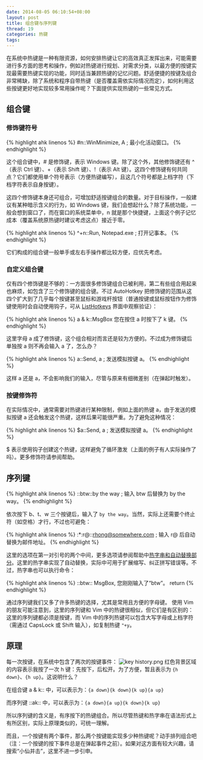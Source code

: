 ```yaml
---
date: 2014-08-05 06:10:54+08:00
layout: post
title: 组合键与序列键
thread: 19
categories: 热键
tags:
---
```

在系统中热键是一种有限资源，如何安排热键让它的高效真正发挥出来，可能需要进行多方面的思考和操作，例如对热键进行规划、对需求分类，以最方便的按键实现最需要热键实现的功能，同时适当兼顾热键的记忆问题。舒适便捷的按键及组合非常稀缺，除了系统和程序自带热键（是否覆盖需依实际情况而定），如何利用这些按键更好地实现较多常用操作呢？下面提供实现热键的一些常见方式。

## 组合键

### 修饰键符号

{% highlight ahk linenos %}
#n::WinMinimize, A ; 最小化活动窗口。
{% endhighlight %}

这个组合键中，# 是修饰键，表示 Windows 键。除了这个外，其他修饰键还有 ^（表示 Ctrl 键）、+（表示 Shift 键）、!（表示 Alt 键）。这四个修饰键有何共同点？它们都使用单个符号表示（方便热键编写），且这几个符号都是上档字符（下档字符表示自身按键）。

这四个修饰键本身还可组合，可增加舒适按键组合的数量。对于目标操作，一般建议有某种暗示含义的行为，如 Windows 键，我们会想起什么？除了系统功能，一般会想到窗口了，而在窗口的系统菜单中，n 就是那个快捷键，上面这个例子记忆成本（覆盖系统原热键时建议考虑这点）接近于零。

{% highlight ahk linenos %}
^+n::Run, Notepad.exe  ; 打开记事本。
{% endhighlight %}

它们构成的组合键一般单手或左右手操作都比较方便，应优先考虑。

### 自定义组合键

仅有四个修饰键是不够的：一方面很多修饰键组合已被利用，第二有些组合用起来也麻烦，如包含了三个修饰键的组合键。不过 AutoHotkey 把修饰键的范围从这四个扩大到了几乎每个按键甚至鼠标和游戏杆按钮（普通按键或鼠标按钮作为修饰键使用时会自动使用钩子，可从 [ListHotkeys](http://ahkcn.github.io/docs/commands/ListHotkeys.htm) 界面中观察验证）：

{% highlight ahk linenos %}
a & k::MsgBox 您在按住 a 时按下了 k 键。
{% endhighlight %}

这里字母 a 成了修饰键，这个组合相对而言还是较为方便的。不过成为修饰键后单独按 a 则不再会输入 a 了，怎么办？

{% highlight ahk linenos %}
a::Send, a ; 发送模拟按键 a。
{% endhighlight %}

这样 a 还是 a，不会影响我们的输入，尽管与原来有细微差别（在弹起时触发）。

### 按键修饰符

在实际情况中，通常需要对热键进行某种限制，例如上面的热键 a，由于发送的模拟按键 a 还会触发这个热键，这样后果可能很严重。为了避免这种情况：

{% highlight ahk linenos %}
$a::Send, a ; 发送模拟按键 a。
{% endhighlight %}

$ 表示使用钩子创建这个热键，这样避免了循环激发（上面的例子有人实际操作了吗）。更多修饰符请参阅帮助。

## 序列键

{% highlight ahk linenos %}
::btw::by the way ; 输入 btw 后替换为 by the way。
{% endhighlight %}

依次按下 b、t、w 三个按键后，输入了 `by the way`。当然，实际上还需要个终止符（如空格）才行，不过也可避免：

{% highlight ahk linenos %}
:*:r@::rhong@somewhere.com ; 输入 r@ 后自动替换为邮件地址。
{% endhighlight %}

这里的选项在第一对引号的两个中间，更多选项请参阅帮助中[热字串和自动替换部分](http://ahkcn.github.io/docs/Hotstrings.htm#Options)。这里的热字串实现了自动替换，实际中可用于扩展缩写、纠正拼写错误等。不过，热字串也可以执行命令：

{% highlight ahk linenos %}
::btw::
MsgBox, 您刚刚输入了“btw”。
return
{% endhighlight %}

通过序列键我们又多了许多热键的选择，尤其是常用且方便的字母键。
使用 Vim 的朋友可能注意到，这里的序列键和 Vim 中的热键很相似，但它们是有区别的：这里的序列键都必须是按键，而 Vim 中的序列热键可以包含大写字母或上档字符（需通过 CapsLock 或 Shift 输入），如复制热键 `"+y`。

## 原理

每一次按键，在系统中包含了两次的按键事件：
![key history.png](/assets/images/19661-1205c08560f2505a.png)
红色背景区域的内容表示我按了一次 h 键：先按下，后松开。为了方便，暂且表示为 `{h down}`、`{h up}`。这说明什么？

在组合键 a & k:: 中，可以表示为：`{a down}{k down}{k up}{a up}`

而序列键 ::ak:: 中，可以表示为：`{a down}{a up}{k down}{k up}`

所以序列键的含义是，有序按下的热键组合。所以尽管热键和热字串在语法形式上有所区别，实际上原理类似的，可统一理解。

而且，一个按键有两个事件，那么两个按键能实现多少种热键呢？动手排列组合吧（注：一个按键的按下事件总是在弹起事件之前）。如果对这方面有较大兴趣，请搜索“小仙并击”，这里不进一步引申。

